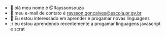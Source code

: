 - 👋 olá meu nome é @Rayssonsouza
- 👀 meu e-mail de contato é raysson.goncalves@escola.pr.gv.br
- 🌱 Eu estou interessado em aprender e progamar novas linguagens
- ;/ eu estou aprendendo recentemente a progamar linguagens javascript e scrat
<!---
Rayssonsouza/Rayssonsouza is a ✨ special ✨ repository because its `README.md` (this file) appears on your GitHub profile.
You can click the Preview link to take a look at your changes.
--->
